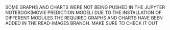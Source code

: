 SOME GRAPHS AND CHARTS WERE NOT BEING PUSHED IN THE JUPYTER NOTEBOOK(MOVIE PREDICTION MODEL) DUE TO THE INSTALLATION OF DIFFERENT MODULES
THE REQUIRED GRAPHS AND CHARTS HAVE BEEN ADDED IN THE READ-IMAGES BRANCH. MAKE SURE TO CHECK IT OUT
